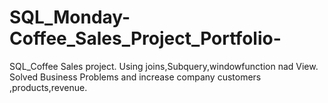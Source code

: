 # SQL_Monday-Coffee_Sales_Project_Portfolio-
SQL_Coffee Sales  project.
Using  joins,Subquery,windowfunction nad  View.
Solved  Business  Problems and  increase company  customers ,products,revenue.
